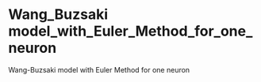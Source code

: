 # Wang_Buzsaki model_with_Euler_Method_for_one_neuron
Wang-Buzsaki model with Euler Method for one neuron
